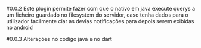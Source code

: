 #0.0.2
Este plugin permite fazer com que o nativo em java execute querys a um ficheiro guardado no filesystem do servidor, caso tenha dados para o utilizador facilmente ciar as devias notificações para depois serem exibidas no android

#0.0.3
Alterações no código java e no dart
